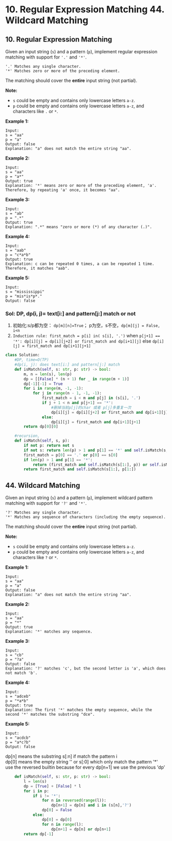 # 10. Regular Expression Matching 44. Wildcard Matching

## 10. Regular Expression Matching

Given an input string \(`s`\) and a pattern \(`p`\), implement regular expression matching with support for `'.'` and `'*'`.

```text
'.' Matches any single character.
'*' Matches zero or more of the preceding element.
```

The matching should cover the **entire** input string \(not partial\).

**Note:**

* `s` could be empty and contains only lowercase letters `a-z`.
* `p` could be empty and contains only lowercase letters `a-z`, and characters like `.` or `*`.

**Example 1:**

```text
Input:
s = "aa"
p = "a"
Output: false
Explanation: "a" does not match the entire string "aa".
```

**Example 2:**

```text
Input:
s = "aa"
p = "a*"
Output: true
Explanation: '*' means zero or more of the preceding element, 'a'. Therefore, by repeating 'a' once, it becomes "aa".
```

**Example 3:**

```text
Input:
s = "ab"
p = ".*"
Output: true
Explanation: ".*" means "zero or more (*) of any character (.)".
```

**Example 4:**

```text
Input:
s = "aab"
p = "c*a*b"
Output: true
Explanation: c can be repeated 0 times, a can be repeated 1 time. Therefore, it matches "aab".
```

**Example 5:**

```text
Input:
s = "mississippi"
p = "mis*is*p*."
Output: false
```

### Sol: DP, dp\(i, j\)= text\[i:\] and pattern\[j:\] match or not

1. 初始化:s/p都为空： `dp[m][n]=True`； p为空，s不空，`dp[m][j] = False, i<n`
2. `Induction rule: first_match = p[i] in( s[i], '.')`         when `p[j+1] == '*': dp[i][j] = dp[i][j+2] or first_match and dp[i+1][j]`       else `dp[i][j] = first_match and dp[i+1][j+1]`

```python
class Solution:
    #DP, time=O(TP)
    #dp(i, j): does text[i:] and pattern[j:] match
    def isMatch(self, s: str, p: str) -> bool:
        m, n = len(s), len(p)
        dp = [[False] * (n + 1) for _ in range(m + 1)]
        dp[-1][-1] = True
        for i in range(m, -1, -1):
            for j in range(n - 1, -1, -1):
                first_match = i < m and p[j] in (s[i], '.')
                if j + 1 < n and p[j+1] == '*':
                    #删掉当前p[j]的char 或者 p[j]多重复一次
                    dp[i][j] = dp[i][j+2] or first_match and dp[i+1][j]
                else:
                    dp[i][j] = first_match and dp[i+1][j+1]
        return dp[0][0]

    #recursion, 
    def isMatch(self, s, p):
        if not p: return not s
        if not s: return len(p) > 1 and p[1] == '*' and self.isMatch(s, p[2:])
        first_match = p[0] == '.' or p[0] == s[0]
        if len(p) > 1 and p[1] == '*':
            return (first_match and self.isMatch(s[1:], p)) or self.isMatch(s, p[2:])
        return first_match and self.isMatch(s[1:], p[1:])  
```

## 44. Wildcard Matching

Given an input string \(`s`\) and a pattern \(`p`\), implement wildcard pattern matching with support for `'?'` and `'*'`.

```text
'?' Matches any single character.
'*' Matches any sequence of characters (including the empty sequence).
```

The matching should cover the **entire** input string \(not partial\).

**Note:**

* `s` could be empty and contains only lowercase letters `a-z`.
* `p` could be empty and contains only lowercase letters `a-z`, and characters like `?` or `*`.

**Example 1:**

```text
Input:
s = "aa"
p = "a"
Output: false
Explanation: "a" does not match the entire string "aa".
```

**Example 2:**

```text
Input:
s = "aa"
p = "*"
Output: true
Explanation: '*' matches any sequence.
```

**Example 3:**

```text
Input:
s = "cb"
p = "?a"
Output: false
Explanation: '?' matches 'c', but the second letter is 'a', which does not match 'b'.
```

**Example 4:**

```text
Input:
s = "adceb"
p = "*a*b"
Output: true
Explanation: The first '*' matches the empty sequence, while the second '*' matches the substring "dce".
```

**Example 5:**

```text
Input:
s = "acdcb"
p = "a*c?b"
Output: false
```

dp\[n\] means the substring s\[:n\] if match the pattern i  
dp\[0\] means the empty string '' or s\[:0\] which only match the pattern '\*'  
use the reversed builtin because for every dp\[n+1\] we use the previous 'dp'

```python
    def isMatch(self, s: str, p: str) -> bool:
        l = len(s)
        dp = [True] + [False] * l
        for i in p:
            if i != '*':
                for n in reversed(range(l)):
                    dp[n+1] = dp[n] and i in (s[n],'?')
                dp[0] = False
            else:
                dp[0] = dp[0]
                for n in range(l):
                    dp[n+1] = dp[n] or dp[n+1]
        return dp[-1]
```

